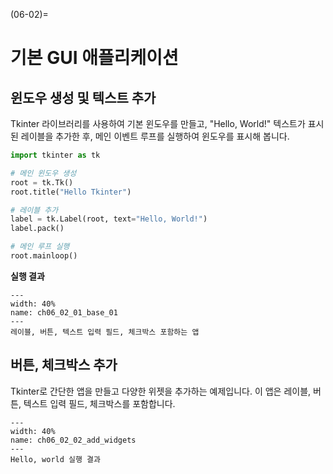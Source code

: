 (06-02)=
# 기본 GUI 애플리케이션


## 윈도우 생성 및 텍스트 추가

Tkinter 라이브러리를 사용하여 기본 윈도우를 만들고, "Hello, World!" 텍스트가 표시된 레이블을 추가한 후, 메인 이벤트 루프를 실행하여 윈도우를 표시해 봅니다.

```python
import tkinter as tk

# 메인 윈도우 생성
root = tk.Tk()
root.title("Hello Tkinter")

# 레이블 추가
label = tk.Label(root, text="Hello, World!")
label.pack()

# 메인 루프 실행
root.mainloop()
```

**실행 결과**

```{figure} ../imgs/chap_06/ch06_02_01_base.png
---
width: 40%
name: ch06_02_01_base_01
---
레이블, 버튼, 텍스트 입력 필드, 체크박스 포함하는 앱
```

## 버튼, 체크박스 추가

Tkinter로 간단한 앱을 만들고 다양한 위젯을 추가하는 예제입니다. 이 앱은 레이블, 버튼, 텍스트 입력 필드, 체크박스를 포함합니다.

```{figure} ../imgs/chap_06/ch06_02_02_add_widgets.png
---
width: 40%
name: ch06_02_02_add_widgets
---
Hello, world 실행 결과
```